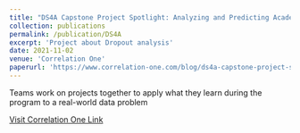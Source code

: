 ```yaml
---
title: "DS4A Capstone Project Spotlight: Analyzing and Predicting Academic Dropout at the Universidad de Córdoba"
collection: publications
permalink: /publication/DS4A
excerpt: 'Project about Dropout analysis'
date: 2021-11-02
venue: 'Correlation One'
paperurl: 'https://www.correlation-one.com/blog/ds4a-capstone-project-spotlight-analyzing-and-predicting-academic-dropout-at-the-universidad-de-c%C3%B3rdoba'
---
```

Teams work on projects together to apply what they learn during the program to a real-world data problem

[Visit Correlation One Link](https://www.correlation-one.com/blog/ds4a-capstone-project-spotlight-analyzing-and-predicting-academic-dropout-at-the-universidad-de-c%C3%B3rdoba)